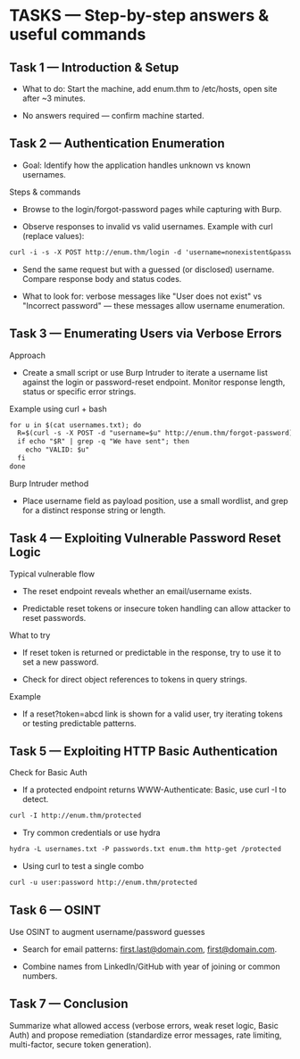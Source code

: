 # TASKS — Step-by-step answers & useful commands
## Task 1 — Introduction & Setup

- What to do: Start the machine, add enum.thm to /etc/hosts, open site after ~3 minutes.

- No answers required — confirm machine started.

## Task 2 — Authentication Enumeration

- Goal: Identify how the application handles unknown vs known usernames.

Steps & commands

- Browse to the login/forgot-password pages while capturing with Burp.

- Observe responses to invalid vs valid usernames. Example with curl (replace values):
```markdown
curl -i -s -X POST http://enum.thm/login -d 'username=nonexistent&password=test'
```
- Send the same request but with a guessed (or disclosed) username. Compare response body and status codes.

- What to look for: verbose messages like "User does not exist" vs "Incorrect password" — these messages allow username enumeration.

## Task 3 — Enumerating Users via Verbose Errors

Approach

- Create a small script or use Burp Intruder to iterate a username list against the login or password-reset endpoint. Monitor response length, status or specific error strings.

Example using curl + bash
```markdown
for u in $(cat usernames.txt); do
  R=$(curl -s -X POST -d "username=$u" http://enum.thm/forgot-password)
  if echo "$R" | grep -q "We have sent"; then
    echo "VALID: $u"
  fi
done
```
Burp Intruder method

- Place username field as payload position, use a small wordlist, and grep for a distinct response string or length.

## Task 4 — Exploiting Vulnerable Password Reset Logic

Typical vulnerable flow

- The reset endpoint reveals whether an email/username exists.

- Predictable reset tokens or insecure token handling can allow attacker to reset passwords.

What to try

- If reset token is returned or predictable in the response, try to use it to set a new password.

- Check for direct object references to tokens in query strings.

Example

- If a reset?token=abcd link is shown for a valid user, try iterating tokens or testing predictable patterns.

## Task 5 — Exploiting HTTP Basic Authentication

Check for Basic Auth

- If a protected endpoint returns WWW-Authenticate: Basic, use curl -I to detect.
```markdown
curl -I http://enum.thm/protected
```
- Try common credentials or use hydra
```markdown
hydra -L usernames.txt -P passwords.txt enum.thm http-get /protected
```
- Using curl to test a single combo
```markdown
curl -u user:password http://enum.thm/protected
```
## Task 6 — OSINT

Use OSINT to augment username/password guesses

- Search for email patterns: first.last@domain.com, first@domain.com.

- Combine names from LinkedIn/GitHub with year of joining or common numbers.

## Task 7 — Conclusion

Summarize what allowed access (verbose errors, weak reset logic, Basic Auth) and propose remediation (standardize error messages, rate limiting, multi-factor, secure token generation).
